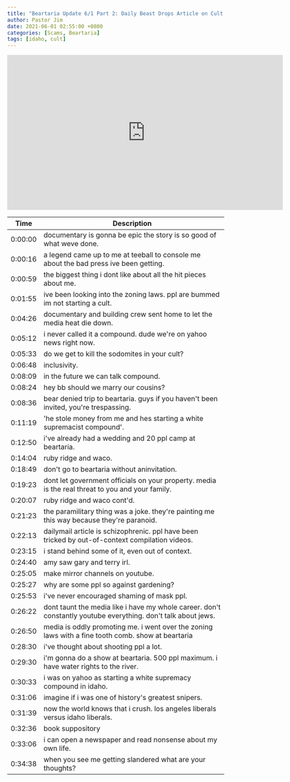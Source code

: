 ```yaml
---
title: "Beartaria Update 6/1 Part 2: Daily Beast Drops Article on Cult Compound"
author: Pastor Jim
date: 2021-06-01 02:55:00 +0800
categories: [Scams, Beartaria]
tags: [idaho, cult]
---
```

<iframe width="640" height="360" src="https://www.youtube.com/embed/RxUOTet7leE" title="YouTube video player" frameborder="0" allow="accelerometer; autoplay; clipboard-write; encrypted-media; gyroscope; picture-in-picture" allowfullscreen></iframe>

| Time    | Description                                                  |
| ------- | ------------------------------------------------------------ |
| 0:00:00 | documentary is gonna be epic the story is so good of what weve done. |
| 0:00:16 | a legend came up to me at teeball to console me about the bad press ive been getting. |
| 0:00:59 | the biggest thing i dont like about all the hit pieces about me. |
| 0:01:55 | ive been looking into the zoning laws. ppl are bummed im not starting a cult. |
| 0:04:26 | documentary and building crew sent home to let the media heat die down. |
| 0:05:12 | i never called it a compound. dude we're on yahoo news right now. |
| 0:05:33 | do we get to kill the sodomites in your cult?                |
| 0:06:48 | inclusivity.                                                 |
| 0:08:09 | in the future we can talk compound.                          |
| 0:08:24 | hey bb should we marry our cousins?                          |
| 0:08:36 | bear denied trip to beartaria. guys if you haven't been invited, you're trespassing. |
| 0:11:19 | 'he stole money from me and hes starting a white supremacist compound'. |
| 0:12:50 | i've already had a wedding and 20 ppl camp at beartaria.     |
| 0:14:04 | ruby ridge and waco.                                         |
| 0:18:49 | don't go to beartaria without aninvitation.                  |
| 0:19:23 | dont let government officials on your property. media is the real threat to you and your family. |
| 0:20:07 | ruby ridge and waco cont'd.                                  |
| 0:21:23 | the paramilitary thing was a joke. they're painting me this way because they're paranoid. |
| 0:22:13 | dailymail article is schizophrenic. ppl have been tricked by out-of-context compilation videos. |
| 0:23:15 | i stand behind some of it, even out of context.              |
| 0:24:40 | amy saw gary and terry irl.                                  |
| 0:25:05 | make mirror channels on youtube.                             |
| 0:25:27 | why are some ppl so against gardening?                       |
| 0:25:53 | i've never encouraged shaming of mask ppl.                   |
| 0:26:22 | dont taunt the media like i have my whole career. don't constantly youtube everything. don't talk about jews. |
| 0:26:50 | media is oddly promoting me. i went over the zoning laws with a fine tooth comb. show at beartaria |
| 0:28:30 | i've thought about shooting ppl a lot.                       |
| 0:29:30 | i'm gonna do a show at beartaria. 500 ppl maximum. i have water rights to the river. |
| 0:30:33 | i was on yahoo as starting a white supremacy compound in idaho. |
| 0:31:06 | imagine if i was one of history's greatest snipers.          |
| 0:31:39 | now the world knows that i crush. los angeles liberals versus idaho liberals. |
| 0:32:36 | book suppository                                             |
| 0:33:06 | i can open a newspaper and read nonsense about my own life.  |
| 0:34:38 | when you see me getting slandered what are your thoughts?    |

